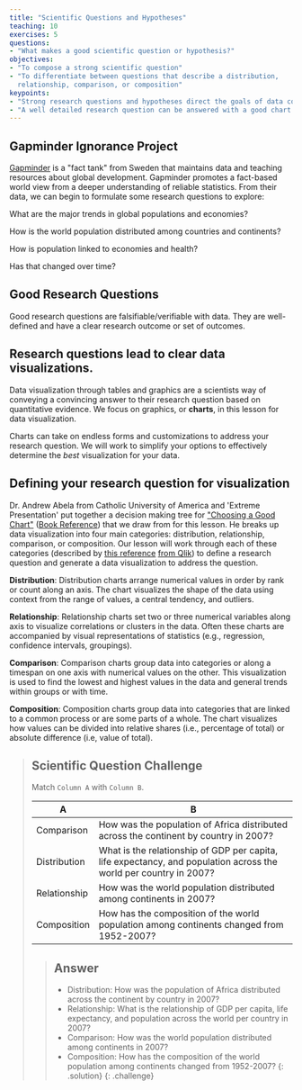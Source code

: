 ```yaml
---
title: "Scientific Questions and Hypotheses"
teaching: 10
exercises: 5
questions:
- "What makes a good scientific question or hypothesis?"
objectives:
- "To compose a strong scientific question"
- "To differentiate between questions that describe a distribution,
  relationship, comparison, or composition"
keypoints:
- "Strong research questions and hypotheses direct the goals of data collection and analysis. They have clearly defined answers with deliberate investigation."
- "A well detailed research question can be answered with a good chart." 
---
```


## Gapminder Ignorance Project

[Gapminder][about-gapminder] is a "fact tank" from Sweden that maintains data and teaching resources about global development. Gapminder promotes a fact-based
world view from a deeper understanding of reliable statistics. From their data,
we can begin to formulate some research questions to explore:

What are the major trends in global populations and economies?

How is the world population distributed among countries and continents?

How is population linked to economies and health?

Has that changed over time?

## Good Research Questions

Good research questions are falsifiable/verifiable with data. They are well-defined and have a clear research outcome or set of outcomes.

## Research questions lead to clear data visualizations.

Data visualization through tables and graphics are a scientists way of conveying
a convincing answer to their research question based on quantitative evidence.
We focus on graphics, or __charts__, in this lesson for data visualization.

Charts can take on endless forms and customizations to address your research question. We will work to simplify your options to effectively determine the *best* visualization for your data.

## Defining your research question for visualization

Dr. Andrew Abela from Catholic University of America and 'Extreme Presentation'
put together a decision making tree for ["Choosing a Good Chart"][good-chart]
([Book Reference][cite]) that we draw from for this lesson. He breaks up data
visualization into four main categories: distribution, relationship, comparison,
or composition. Our lesson will work through each of these categories (described
by [this reference][chart-categories-view] [from Qlik][chart-categories-source]) 
to define a research question and generate a data visualization to address the
question.

__Distribution__: Distribution charts arrange numerical values in order by rank 
or count along an axis. The chart visualizes the shape of the data using context
from the range of values, a central tendency, and outliers.

__Relationship__: Relationship charts set two or three numerical variables along 
axis to visualize correlations or clusters in the data. Often these charts are
accompanied by visual representations of statistics (e.g., regression,
confidence intervals, groupings). 

__Comparison__: Comparison charts group data into categories or along a timespan
on one axis with numerical values on the other. This visualization is used to
find the lowest and highest values in the data and general trends within groups
or with time.

__Composition__: Composition charts group data into categories that are linked to a common process or are some parts of a whole. The chart visualizes how
values can be divided into relative shares (i.e.,  percentage of total) or
absolute difference (i.e, value  of total).

> ## Scientific Question Challenge
>
> Match `Column A` with `Column B`.
>
> A            | B
> ---          | ---
> Comparison   | How was the population of Africa distributed across the continent by country in 2007?
> Distribution | What is the relationship of GDP per capita, life expectancy, and population across the world per country in 2007?
> Relationship | How was the world population distributed among continents in 2007?
> Composition  | How has the composition of the world population among continents changed from 1952-2007?
>
> > ## Answer
> >
> > * Distribution: How was the population of Africa distributed across the
> >   continent by country in 2007?
> > * Relationship: What is the relationship of GDP per capita, life expectancy,
> >   and population across the world per country in 2007?
> > * Comparison: How was the world population distributed among continents in
> >   2007?
> > * Composition: How has the composition of the world population among
> >   continents changed from 1952-2007?
> {: .solution}
{: .challenge}

[about-gapminder]: https://www.gapminder.org/about-gapminder/
[good-chart]: http://extremepresentation.typepad.com/.shared/image.html?/photos/uncategorized/choosing_a_good_chart.jpg
[cite]: https://www.amazon.com/Advanced-Presentations-Design-Creating-Communication/dp/1118347919/ref=asap_bc?ie=UTF8
[chart-categories-view]: https://community.qlik.com/servlet/JiveServlet/previewBody/7816-102-2-10600/Choosing-A-GoodChart-Dissected-FINAL.pdf
[chart-categories-source]: https://community.qlik.com/docs/DOC-7816
